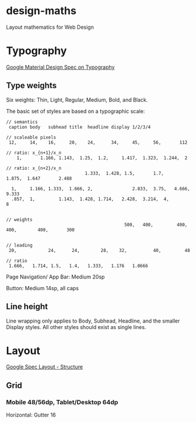 # design-maths
Layout mathematics for Web Design


# Typography
[Google Material Design Spec on Typography](http://www.google.com/design/spec/style/typography.html)

## Type weights
Six weights: Thin, Light, Regular, Medium, Bold, and Black.

The basic set of styles are based on a typographic scale:

```
// semantics
 caption body   subhead title  headline display 1/2/3/4

// scaleable pixels
 12,  	 14,    16,     20,    24,      34,	    45,	    56, 	  112

// ratio: x_{n+1}/x_n
	1, 		 1.166, 1.143,  1.25,  1.2,     1.417,  1.323,  1.244,  2

// ratio: x_{n+2}/x_n
							  1.333,  1.428, 1.5, 		1.7, 		1.875,  1.647		2.488

  1,  	 1.166, 1.333,  1.666, 2,				2.833, 	3.75,   4.666,  9.333
  .857,	 1, 		1.143,	1.428, 1.714, 	2.428, 	3.214,  4, 		  8


// weights
 											 500, 	400,		 400,		 400,		 400, 		300


// leading
 20, 			24,		 24,		28,    32, 			40,			48

// ratio
 1.666,   1.714, 1.5,   1.4,   1.333,   1.176   1.0666
```

Page Navigation/ App Bar: Medium 20sp

Button: Medium 14sp, all caps


## Line height

Line wrapping only applies to Body, Subhead, Headline, and the smaller Display styles. All other styles should exist as single lines.


# Layout
[Google Spec Layout - Structure](htps://www.google.com/design/spec/layout/structure.html)

## Grid

### Mobile 48/56dp, Tablet/Desktop 64dp

Horizontal: Gutter 16
